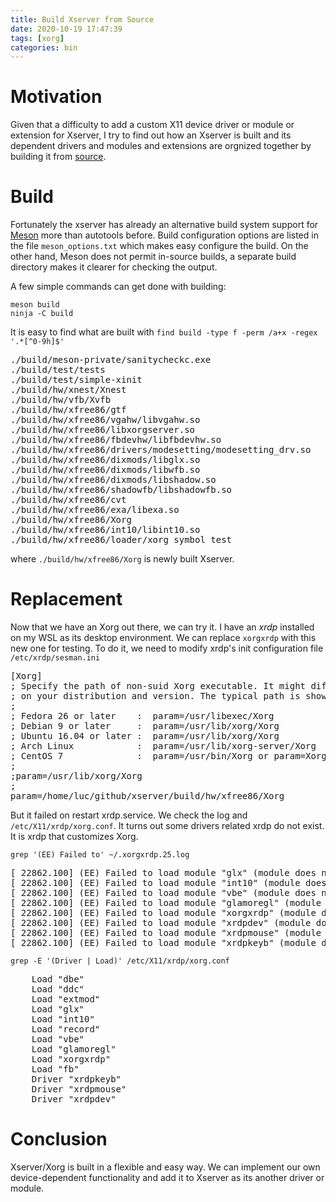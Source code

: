 ```yaml
---
title: Build Xserver from Source
date: 2020-10-19 17:47:39
tags: [xorg]
categories: bin
---
```


# Motivation
Given that a difficulty to add a custom X11 device driver or module or extension for Xserver, I try to find out how an Xserver is built and its dependent drivers and modules and extensions are orgnized together by building it from [source](https://gitlab.freedesktop.org/xorg/xserver.git).

<!--more-->

# Build
Fortunately the xserver has already an alternative build system support for [Meson](https://mesonbuild.com/) more than autotools before. Build configuration options are listed in the file `meson_options.txt` which makes easy configure the build. On the other hand, Meson does not permit in-source builds, a separate build directory makes it clearer for checking the output.

A few simple commands can get done with building:
```shell
meson build
ninja -C build
```

It is easy to find what are built with `find build -type f -perm /a+x -regex '.*[^0-9h]$'`
<pre>
./build/meson-private/sanitycheckc.exe
./build/test/tests
./build/test/simple-xinit
./build/hw/xnest/Xnest
./build/hw/vfb/Xvfb
./build/hw/xfree86/gtf
./build/hw/xfree86/vgahw/libvgahw.so
./build/hw/xfree86/libxorgserver.so
./build/hw/xfree86/fbdevhw/libfbdevhw.so
./build/hw/xfree86/drivers/modesetting/modesetting_drv.so
./build/hw/xfree86/dixmods/libglx.so
./build/hw/xfree86/dixmods/libwfb.so
./build/hw/xfree86/dixmods/libshadow.so
./build/hw/xfree86/shadowfb/libshadowfb.so
./build/hw/xfree86/cvt
./build/hw/xfree86/exa/libexa.so
./build/hw/xfree86/Xorg
./build/hw/xfree86/int10/libint10.so
./build/hw/xfree86/loader/xorg_symbol_test
</pre>

where `./build/hw/xfree86/Xorg` is newly built Xserver.

# Replacement
Now that we have an Xorg out there, we can try it. I have an *xrdp* installed on my WSL as its desktop environment. We can replace `xorgxrdp` with this new one for testing. To do it, we need to modify xrdp's init configuration file `/etc/xrdp/sesman.ini`

<pre>
[Xorg]
; Specify the path of non-suid Xorg executable. It might differ depending
; on your distribution and version. The typical path is shown as follows:
;
; Fedora 26 or later    :  param=/usr/libexec/Xorg
; Debian 9 or later     :  param=/usr/lib/xorg/Xorg
; Ubuntu 16.04 or later :  param=/usr/lib/xorg/Xorg
; Arch Linux            :  param=/usr/lib/xorg-server/Xorg
; CentOS 7              :  param=/usr/bin/Xorg or param=Xorg
;
;param=/usr/lib/xorg/Xorg
;
param=/home/luc/github/xserver/build/hw/xfree86/Xorg
</pre>

But it failed on restart xrdp.service. We check the log and `/etc/X11/xrdp/xorg.conf`. It turns out some drivers related xrdp do not exist. It is xrdp that customizes Xorg.

```shell
grep '(EE) Failed to' ~/.xorgxrdp.25.log
```
<pre>
[ 22862.100] (EE) Failed to load module "glx" (module does not exist, 0)
[ 22862.100] (EE) Failed to load module "int10" (module does not exist, 0)
[ 22862.100] (EE) Failed to load module "vbe" (module does not exist, 0)
[ 22862.100] (EE) Failed to load module "glamoregl" (module does not exist, 0)
[ 22862.100] (EE) Failed to load module "xorgxrdp" (module does not exist, 0)
[ 22862.100] (EE) Failed to load module "xrdpdev" (module does not exist, 0)
[ 22862.100] (EE) Failed to load module "xrdpmouse" (module does not exist, 0)
[ 22862.100] (EE) Failed to load module "xrdpkeyb" (module does not exist, 0)
</pre>

```shell
grep -E '(Driver | Load)' /etc/X11/xrdp/xorg.conf
```
<pre>
    Load "dbe"
    Load "ddc"
    Load "extmod"
    Load "glx"
    Load "int10"
    Load "record"
    Load "vbe"
    Load "glamoregl"
    Load "xorgxrdp"
    Load "fb"
    Driver "xrdpkeyb"
    Driver "xrdpmouse"
    Driver "xrdpdev"
</pre>

# Conclusion
Xserver/Xorg is built in a flexible and easy way. We can implement our own device-dependent functionality and add it to Xserver as its another driver or module.
